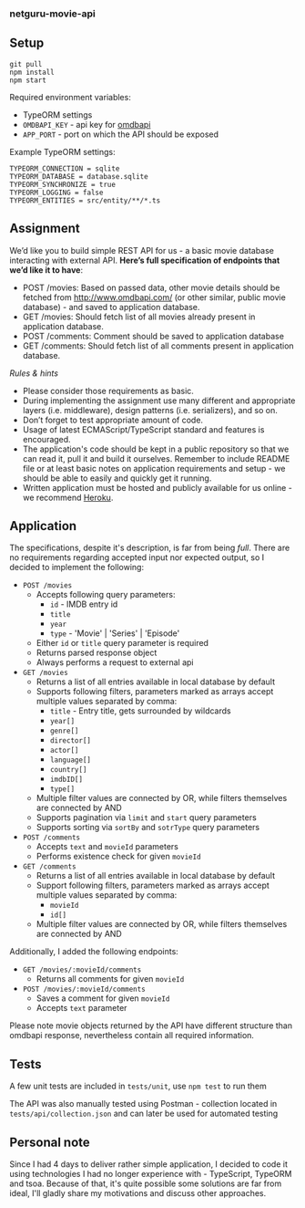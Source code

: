 ### netguru-movie-api

## Setup
```
git pull
npm install
npm start
```

Required environment variables:
- TypeORM settings
- `OMDBAPI_KEY` - api key for [omdbapi](http://www.omdbapi.com/)
- `APP_PORT` - port on which the API should be exposed

Example TypeORM settings:
```dotenv
TYPEORM_CONNECTION = sqlite
TYPEORM_DATABASE = database.sqlite
TYPEORM_SYNCHRONIZE = true
TYPEORM_LOGGING = false
TYPEORM_ENTITIES = src/entity/**/*.ts
```

## Assignment
We’d like you to build simple REST API for us - a basic movie database interacting with external API. **Here’s full specification of endpoints that we’d like it to have**:

- POST /movies:
    Based on passed data, other movie details should be fetched from http://www.omdbapi.com/ (or other similar, public movie database) - and saved to application database.
- GET /movies:
    Should fetch list of all movies already present in application database.
- POST /comments:
    Comment should be saved to application database
- GET /comments:
    Should fetch list of all comments present in application database.
        
**Rules & hints*​*

- Please consider those requirements as basic.
- During implementing the assignment use many different and appropriate layers (i.e. middleware), design patterns (i.e. serializers), and so on.
- Don’t forget to test appropriate amount of code.
- Usage of latest ECMAScript/TypeScript standard and features is encouraged.
- The application's code should be kept in a public repository so that we can read it, pull it and build it ourselves. Remember to include README file or at least basic notes on application requirements and setup - we should be able to easily and quickly get it running.
- Written application must be hosted and publicly available for us online - we recommend [Heroku](https://www.heroku.com/).

## Application
The specifications, despite it's description, is far from being _full_. There are no requirements regarding accepted input nor expected output, so I decided to implement the following:

- `POST /movies`
  - Accepts following query parameters:
    - `id` - IMDB entry id
    - `title`
    - `year`
    - `type` - 'Movie' | 'Series' | 'Episode'
  - Either `id` or `title` query parameter is required
  - Returns parsed response object
  - Always performs a request to external api
- `GET /movies`
  - Returns a list of all entries available in local database by default
  - Supports following filters, parameters marked as arrays accept multiple values separated by comma:
    - `title` - Entry title, gets surrounded by wildcards
    - `year[]`
    - `genre[]`
    - `director[]`
    - `actor[]`
    - `language[]`
    - `country[]`
    - `imdbID[]`
    - `type[]`
  - Multiple filter values are connected by OR, while filters themselves are connected by AND
  - Supports pagination via `limit` and `start` query parameters
  - Supports sorting via `sortBy` and `sotrType` query parameters
- `POST /comments`
  - Accepts `text` and `movieId` parameters
  - Performs existence check for given `movieId`
- `GET /comments`
  - Returns a list of all entries available in local database by default
  - Support following filters, parameters marked as arrays accept multiple values separated by comma:
    - `movieId`
    - `id[]`
  - Multiple filter values are connected by OR, while filters themselves are connected by AND
  
Additionally, I added the following endpoints:

- `GET /movies/:movieId/comments`
  - Returns all comments for given `movieId`
- `POST /movies/:movieId/comments`
  - Saves a comment for given `movieId`
  - Accepts `text` parameter

Please note movie objects returned by the API have different structure than omdbapi response, nevertheless contain all required information.

## Tests

A few unit tests are included in `tests/unit`, use `npm test` to run them

The API was also manually tested using Postman - collection located in `tests/api/collection.json` and can later be used for automated testing

## Personal note

Since I had 4 days to deliver rather simple application, I decided to code it using technologies I had no longer experience with - TypeScript, TypeORM and tsoa.
Because of that, it's quite possible some solutions are far from ideal, I'll gladly share my motivations and discuss other approaches.
